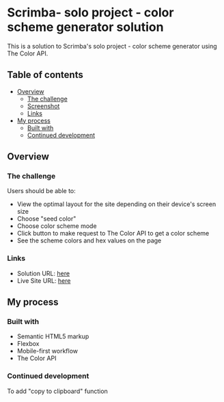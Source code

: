 # Scrimba- solo project - color scheme generator solution

This is a solution to Scrimba's solo project - color scheme generator using The Color API.

## Table of contents

- [Overview](#overview)
  - [The challenge](#the-challenge)
  - [Screenshot](#screenshot)
  - [Links](#links)
- [My process](#my-process)
  - [Built with](#built-with)
   - [Continued development](#continued-development)
  


## Overview

### The challenge

Users should be able to:

- View the optimal layout for the site depending on their device's screen size
- Choose "seed color"
- Choose color scheme mode
- Click button to make request to The Color API to get a color scheme
- See the scheme colors and hex values on the page


### Links

- Solution URL: [here](https://github.com/akshkin/akshkin.github.io-color-scheme-generater)
- Live Site URL: [here](https://akshkin.github.io/akshkin.github.io-color-scheme-generater/)

## My process

### Built with

- Semantic HTML5 markup
- Flexbox
- Mobile-first workflow
- The Color API




### Continued development

To add "copy to clipboard" function 


